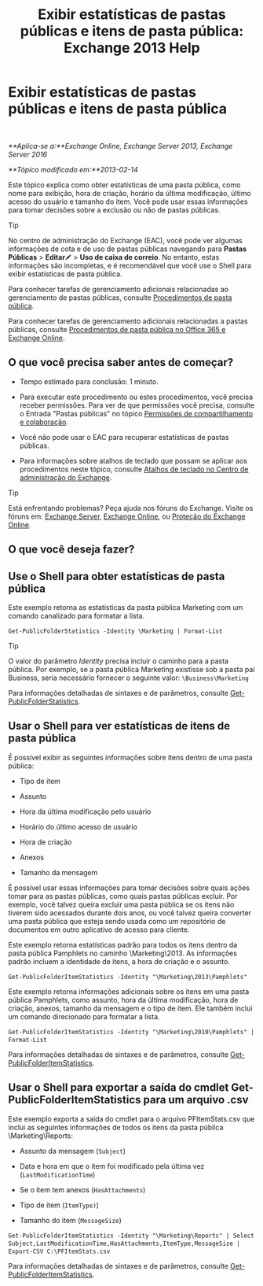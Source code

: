 ﻿---
title: 'Exibir estatísticas de pastas públicas e itens de pasta pública: Exchange 2013 Help'
TOCTitle: Exibir estatísticas de pastas públicas e itens de pasta pública
ms:assetid: 4e412710-9a74-4649-ab01-502e969a7eda
ms:mtpsurl: https://technet.microsoft.com/pt-br/library/Aa997949(v=EXCHG.150)
ms:contentKeyID: 50485563
ms.date: 05/22/2018
mtps_version: v=EXCHG.150
ms.translationtype: MT
---

# Exibir estatísticas de pastas públicas e itens de pasta pública

 

_**Aplica-se a:**Exchange Online, Exchange Server 2013, Exchange Server 2016_

_**Tópico modificado em:**2013-02-14_

Este tópico explica como obter estatísticas de uma pasta pública, como nome para exibição, hora de criação, horário da última modificação, último acesso do usuário e tamanho do item. Você pode usar essas informações para tomar decisões sobre a exclusão ou não de pastas públicas.


> [!TIP]
> No centro de administração do Exchange (EAC), você pode ver algumas informações de cota e de uso de pastas públicas navegando para <STRONG>Pastas Públicas</STRONG> &gt; <STRONG>Editar</STRONG><IMG title="Ícone de edição" alt="Ícone de edição" src="images/JJ218640.6f53ccb2-1f13-4c02-bea0-30690e6ea71d(EXCHG.150).gif"> &gt; <STRONG>Uso de caixa de correio</STRONG>. No entanto, estas informações são incompletas, e é recomendável que você use o Shell para exibir estatísticas de pasta pública.



Para conhecer tarefas de gerenciamento adicionais relacionadas ao gerenciamento de pastas públicas, consulte [Procedimentos de pasta pública](public-folder-procedures-exchange-2013-help.md).

Para conhecer tarefas de gerenciamento adicionais relacionadas a pastas públicas, consulte [Procedimentos de pasta pública no Office 365 e Exchange Online](https://technet.microsoft.com/pt-br/library/jj966272\(v=exchg.150\)).

## O que você precisa saber antes de começar?

  - Tempo estimado para conclusão: 1 minuto.

  - Para executar este procedimento ou estes procedimentos, você precisa receber permissões. Para ver de que permissões você precisa, consulte o Entrada "Pastas públicas" no tópico [Permissões de compartilhamento e colaboração](sharing-and-collaboration-permissions-exchange-2013-help.md).

  - Você não pode usar o EAC para recuperar estatísticas de pastas públicas.

  - Para informações sobre atalhos de teclado que possam se aplicar aos procedimentos neste tópico, consulte [Atalhos de teclado no Centro de administração do Exchange](keyboard-shortcuts-in-the-exchange-admin-center-exchange-online-protection-help.md).


> [!TIP]
> Está enfrentando problemas? Peça ajuda nos fóruns do Exchange. Visite os fóruns em: <A href="https://go.microsoft.com/fwlink/p/?linkid=60612">Exchange Server</A>, <A href="https://go.microsoft.com/fwlink/p/?linkid=267542">Exchange Online</A>, ou <A href="https://go.microsoft.com/fwlink/p/?linkid=285351">Proteção do Exchange Online</A>.



## O que você deseja fazer?

## Use o Shell para obter estatísticas de pasta pública

Este exemplo retorna as estatísticas da pasta pública Marketing com um comando canalizado para formatar a lista.

    Get-PublicFolderStatistics -Identity \Marketing | Format-List


> [!TIP]
> O valor do parâmetro <EM>Identity</EM> precisa incluir o caminho para a pasta pública. Por exemplo, se a pasta pública Marketing existisse sob a pasta pai Business, seria necessário fornecer o seguinte valor: <CODE>\Business\Marketing</CODE>



Para informações detalhadas de sintaxes e de parâmetros, consulte [Get-PublicFolderStatistics](https://technet.microsoft.com/pt-br/library/aa998663\(v=exchg.150\)).

## Usar o Shell para ver estatísticas de itens de pasta pública

É possível exibir as seguintes informações sobre itens dentro de uma pasta pública:

  - Tipo de item

  - Assunto

  - Hora da última modificação pelo usuário

  - Horário do último acesso de usuário

  - Hora de criação

  - Anexos

  - Tamanho da mensagem

É possível usar essas informações para tomar decisões sobre quais ações tomar para as pastas públicas, como quais pastas públicas excluir. Por exemplo, você talvez queira excluir uma pasta pública se os itens não tiverem sido acessados durante dois anos, ou você talvez queira converter uma pasta pública que esteja sendo usada como um repositório de documentos em outro aplicativo de acesso para cliente.

Este exemplo retorna estatísticas padrão para todos os itens dentro da pasta pública Pamphlets no caminho \\Marketing\\2013. As informações padrão incluem a identidade de itens, a hora de criação e o assunto.

    Get-PublicFolderItemStatistics -Identity "\Marketing\2013\Pamphlets"

Este exemplo retorna informações adicionais sobre os itens em uma pasta pública Pamphlets, como assunto, hora da última modificação, hora de criação, anexos, tamanho da mensagem e o tipo de item. Ele também inclui um comando direcionado para formatar a lista.

    Get-PublicFolderItemStatistics -Identity "\Marketing\2010\Pamphlets" | Format-List

Para informações detalhadas de sintaxes e de parâmetros, consulte [Get-PublicFolderItemStatistics](https://technet.microsoft.com/pt-br/library/ee332344\(v=exchg.150\)).

## Usar o Shell para exportar a saída do cmdlet Get-PublicFolderItemStatistics para um arquivo .csv

Este exemplo exporta a saída do cmdlet para o arquivo PFItemStats.csv que inclui as seguintes informações de todos os itens da pasta pública \\Marketing\\Reports:

  - Assunto da mensagem (`Subject`)

  - Data e hora em que o item foi modificado pela última vez (`LastModificationTime`)

  - Se o item tem anexos (`HasAttachments`)

  - Tipo de item (`ItemType)`)

  - Tamanho do item (`MessageSize`)

<!-- end list -->

    Get-PublicFolderItemStatistics -Identity "\Marketing\Reports" | Select Subject,LastModificationTime,HasAttachments,ItemType,MessageSize | Export-CSV C:\PFItemStats.csv

Para informações detalhadas de sintaxes e de parâmetros, consulte [Get-PublicFolderItemStatistics](https://technet.microsoft.com/pt-br/library/ee332344\(v=exchg.150\)).

